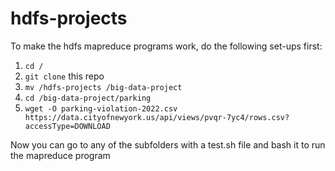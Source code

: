 # hdfs-projects

To make the hdfs mapreduce programs work, do the following set-ups first:
1. `cd /` 
2. `git clone` this repo
3. `mv /hdfs-projects /big-data-project`
4. `cd /big-data-project/parking`
5. `wget -O parking-violation-2022.csv https://data.cityofnewyork.us/api/views/pvqr-7yc4/rows.csv?accessType=DOWNLOAD`

Now you can go to any of the subfolders with a test.sh file and bash it to run the mapreduce program
